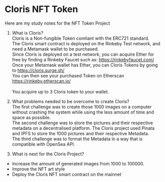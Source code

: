 # Cloris NFT Token

Here are my study notes for the NFT Token Project

1) What is Cloris?
 <br>Cloris is a Non-fungible Token comliant with the ERC721 standard.
 <br>The Cloris smart contract is deployed on the Rinkeby Test network, and need a Metamask wallet to be purchased.
 <br>Since Cloris is deployed on a test network, you can acquire Ether for free by finding a Rinkeby Faucet such as: https://rinkebyfaucet.com/	
 <br>Once your Metamask wallet has Ether, you can Cloris Tokens by going to https://cloris.surge.sh/
 <br>You can then see your purchased Token on Etherscan https://rinkeby.etherscan.io/		
 <br>You acquire up to 3 Cloris token to your wallet.
 

2) What problems needed to be overcome to create Cloris?
 <br>The first challenge was to create those 1000 images on a computer without crashing the system while using the less amount of time and space as possible.
 <br>The second challenge was to store the pictures and their respective metadata on a decentralised platform. The Cloris project used Pinata and IPFS to store the 1000 pictures and their respective Metadata.
 <br>The third challenge was to format the Metadata in a way that is compatible with OpenSea API.
 
 
 3) What is next for the Cloris Project?
   - Increase the amount of generated images from 1000 to 100000.
   - Improve the NFT art style
   - Deploy the Cloris NFT smart contract on the mainnet
